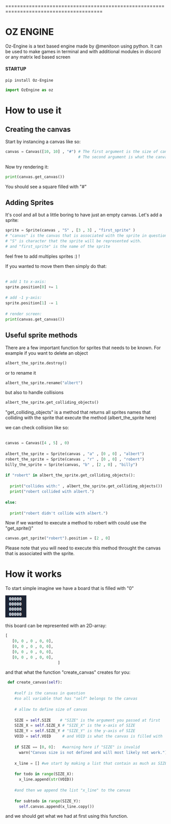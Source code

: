 
=======================================================================================
# OZ ENGINE 

Oz-Engine is a text based engine made by @menitoon using python.
It can be used to make games in terminal and with additional modules in discord or any matrix led based screen

#### STARTUP

 ` pip install Oz-Engine `
 
 ```python
import OzEngine as oz 
```


# How to use it

## Creating the canvas

Start by instancing a canvas like so: 
```python 
canvas = Canvas([10, 10] , "#") # The first argument is the size of canvas
                                # The second argument is what the canvas will be filled with.
```
Now try rendering it:
```python
print(canvas.get_canvas())
```
You should see a square filled with "#"

## Adding Sprites

It's cool and all but a little boring to have just an empty canvas.
Let's add a sprite:
```python
sprite = Sprite(canvas , "S" , [3 , 3] , "first_sprite" ) 
# "canvas" is the canvas that is associated with the sprite in question
# "S" is character that the sprite will be represented with.
# and "first_sprite" is the name of the sprite
```
feel free to add multiples sprites :) !

If you wanted to move them then simply do that:
```python

# add 1 to x-axis:
sprite.position[0] += 1

# add -1 y-axis:
sprite.position[1] -= 1

# render screen:
print(canvas.get_canvas())
```

## Useful sprite methods

There are a few important function for sprites that needs to be known.
For example if you want to delete an object
```python
albert_the_sprite.destroy()
```

or to rename it
```python
albert_the_sprite.rename("albert")
```

but also to handle collisions
```python
albert_the_sprite.get_colliding_objects()
```
"get_colliding_objects" is a method that returns all sprites names that colliding with the sprite that execute
the method (albert_the_sprite here)

we can check collision like so:
```python

canvas = Canvas([4 , 5] , 0)

albert_the_sprite = Sprite(canvas , "a" , [0 , 0] , "albert")
robert_the_sprite = Sprite(canvas , "r" , [0 , 0] , "robert")
billy_the_sprite = Sprite(canvas, "b" , [2 , 0] , "billy")

if "robert" in albert_the_sprite.get_colliding_objects():
  
  print("collides with:" , albert_the_sprite.get_colliding_objects())
  print("robert collided with albert.")

else:

  print("robert didn't collide with albert.")
```

Now if we wanted to execute a method to robert with could use the "get_sprite()"
``` python
canvas.get_sprite("robert").position = [2 , 0]
```
Please note that you will need to execute this method throught the canvas that is associated with the sprite.

# How it works

To start simple imagine we have a board that is filled with "0"

![](grid_zero.png)

this board can be represented with an 2D-array:
```python
[  
   [0, 0 , 0 , 0, 0],
   [0, 0 , 0 , 0, 0],
   [0, 0 , 0 , 0, 0],
   [0, 0 , 0 , 0, 0],
                       ]
```

and that what the function "create_canvas" creates for you:
``` python
 def create_canvas(self):

    #self is the canvas in question
    #so all variable that has "self" belongs to the canvas
   
    # allow to define size of canvas

    SIZE = self.SIZE    # "SIZE" is the argument you passed at first
    SIZE_X = self.SIZE_X # "SIZE_X" is the x-axis of SIZE
    SIZE_Y = self.SIZE_Y # "SIZE_Y" is the y-axis of SIZE
    VOID = self.VOID     # and VOID is what the canvas is filled with

    if SIZE == [0, 0]:   #warning here if "SIZE" is invalid
      warn("Canvas size is not defined and will most likely not work.")

    x_line = [] #we start by making a list that contain as much as SIZE_X 

    for todo in range(SIZE_X):
      x_line.append(str(VOID))

    #and then we append the list "x_line" to the canvas
   
    for subtodo in range(SIZE_Y):
      self.canvas.append(x_line.copy())


```

and we should get what we had at first using this function.
